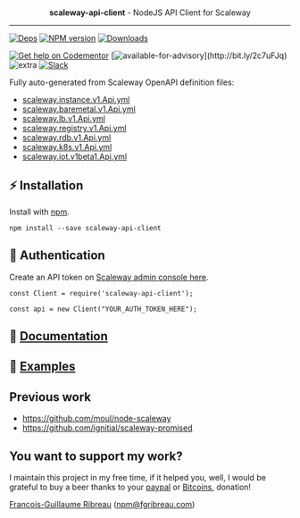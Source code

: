 
<div align="center">
  <br><p><strong>scaleway-api-client</strong> - NodeJS API Client for Scaleway</p>
</div>

------------------------------------------------

[![Deps](https://img.shields.io/david/FGRibreau/scaleway-api-clientscaleway-api-client.svg)](https://david-dm.org/FGRibreau/scaleway-api-clientscaleway-api-client) [![NPM version](https://img.shields.io/npm/v/scaleway-api-clientscaleway-api-client.svg)](http://badge.fury.io/js/scaleway-api-clientscaleway-api-client) [![Downloads](http://img.shields.io/npm/dm/scaleway-api-clientscaleway-api-client.svg)](https://www.npmjs.com/package/scaleway-api-client)

[![Get help on Codementor](https://cdn.codementor.io/badges/get_help_github.svg)](https://www.codementor.io/francois-guillaume-ribreau?utm_source=github&utm_medium=button&utm_term=francois-guillaume-ribreau&utm_campaign=github)  [![available-for-advisory](https://img.shields.io/badge/available%20for%20consulting%20advisory-yes-ff69b4.svg?)](http://bit.ly/2c7uFJq) ![extra](https://img.shields.io/badge/actively%20maintained-yes-ff69b4.svg) [![Slack](https://img.shields.io/badge/Slack-Join%20our%20tech%20community-17202A?logo=slack)](https://join.slack.com/t/fgribreau/shared_invite/zt-edpjwt2t-Zh39mDUMNQ0QOr9qOj~jrg)

Fully auto-generated from Scaleway OpenAPI definition files:

- [scaleway.instance.v1.Api.yml](https://developers.scaleway.com/static/1e8330f12e52076eb632454487144a0c/scaleway.instance.v1.Api.yml)
- [scaleway.baremetal.v1.Api.yml](https://developers.scaleway.com/static/c336c02927a3f02afc1b604751f91330/scaleway.baremetal.v1.Api.yml)
- [scaleway.lb.v1.Api.yml](https://developers.scaleway.com/static/8a462da68554426057bfe403ba3ac65f/scaleway.lb.v1.Api.yml)
- [scaleway.registry.v1.Api.yml](https://developers.scaleway.com/static/c2ed334cada6e826be4cfb5e3e2c06a5/scaleway.registry.v1.Api.yml)
- [scaleway.rdb.v1.Api.yml](https://developers.scaleway.com/static/957d68ee68346376b47e130cb1b239f7/scaleway.rdb.v1.Api.yml)
- [scaleway.k8s.v1.Api.yml](https://developers.scaleway.com/static/db3728b5af7492cbf74f956465ce236e/scaleway.k8s.v1.Api.yml)
- [scaleway.iot.v1beta1.Api.yml](https://developers.scaleway.com/static/e21bed9bc399e3c7fcd3ad8cf7da5e8d/scaleway.iot.v1beta1.Api.yml)

## ⚡️ Installation

Install with [npm](https://npmjs.org/package/scaleway-api-client).

    npm install --save scaleway-api-client
 

## 👾 Authentication

Create an API token on [Scaleway admin console here](https://console.scaleway.com/account/organization/credentials).

```
const Client = require('scaleway-api-client');

const api = new Client("YOUR_AUTH_TOKEN_HERE");
```

## 📘 [Documentation](https://scaleway-api-client.netlify.app/1.0.1/)
## 🚀 [Examples](./examples)

## Previous work

- https://github.com/moul/node-scaleway
- https://github.com/ignitial/scaleway-promised

## You want to support my work?

I maintain this project in my free time, if it helped you, well, I would be grateful to buy a beer thanks to your [paypal](https://paypal.me/fgribreau) or [Bitcoins](https://www.coinbase.com/fgribreau), donation!

[Francois-Guillaume Ribreau](http://fgribreau.com) (npm@fgribreau.com)
